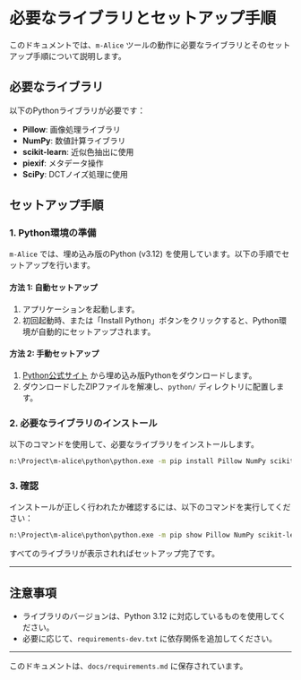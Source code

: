 # 必要なライブラリとセットアップ手順

このドキュメントでは、`m-Alice` ツールの動作に必要なライブラリとそのセットアップ手順について説明します。

## 必要なライブラリ
以下のPythonライブラリが必要です：

- **Pillow**: 画像処理ライブラリ
- **NumPy**: 数値計算ライブラリ
- **scikit-learn**: 近似色抽出に使用
- **piexif**: メタデータ操作
- **SciPy**: DCTノイズ処理に使用

## セットアップ手順

### 1. Python環境の準備
`m-Alice` では、埋め込み版のPython (v3.12) を使用しています。以下の手順でセットアップを行います。

#### 方法 1: 自動セットアップ
1. アプリケーションを起動します。
2. 初回起動時、または「Install Python」ボタンをクリックすると、Python環境が自動的にセットアップされます。

#### 方法 2: 手動セットアップ
1. [Python公式サイト](https://www.python.org/downloads/release/python-31210/) から埋め込み版Pythonをダウンロードします。
2. ダウンロードしたZIPファイルを解凍し、`python/` ディレクトリに配置します。

### 2. 必要なライブラリのインストール
以下のコマンドを使用して、必要なライブラリをインストールします。

```bash
n:\Project\m-alice\python\python.exe -m pip install Pillow NumPy scikit-learn piexif scipy
```

### 3. 確認
インストールが正しく行われたか確認するには、以下のコマンドを実行してください：

```bash
n:\Project\m-alice\python\python.exe -m pip show Pillow NumPy scikit-learn piexif scipy
```

すべてのライブラリが表示されればセットアップ完了です。

---

## 注意事項
- ライブラリのバージョンは、Python 3.12 に対応しているものを使用してください。
- 必要に応じて、`requirements-dev.txt` に依存関係を追加してください。

---

このドキュメントは、`docs/requirements.md` に保存されています。